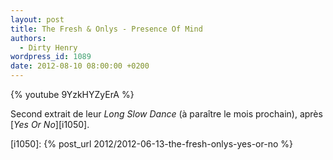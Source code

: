 ```yaml
---
layout: post
title: The Fresh & Onlys - Presence Of Mind
authors:
  - Dirty Henry
wordpress_id: 1089
date: 2012-08-10 08:00:00 +0200
---
```


{% youtube 9YzkHYZyErA %}

Second extrait de leur _Long Slow Dance_ (à paraître le mois prochain), après
[_Yes Or No_][i1050].

[i1050]: {% post_url 2012/2012-06-13-the-fresh-onlys-yes-or-no %}
